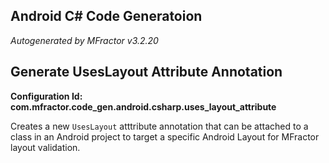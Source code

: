## Android C# Code Generatoion
*Autogenerated by MFractor v3.2.20*
## Generate UsesLayout Attribute Annotation

**Configuration Id: com.mfractor.code_gen.android.csharp.uses_layout_attribute**

Creates a new `UsesLayout` atttribute annotation that can be attached to a class in an Android project to target a specific Android Layout for MFractor layout validation.



